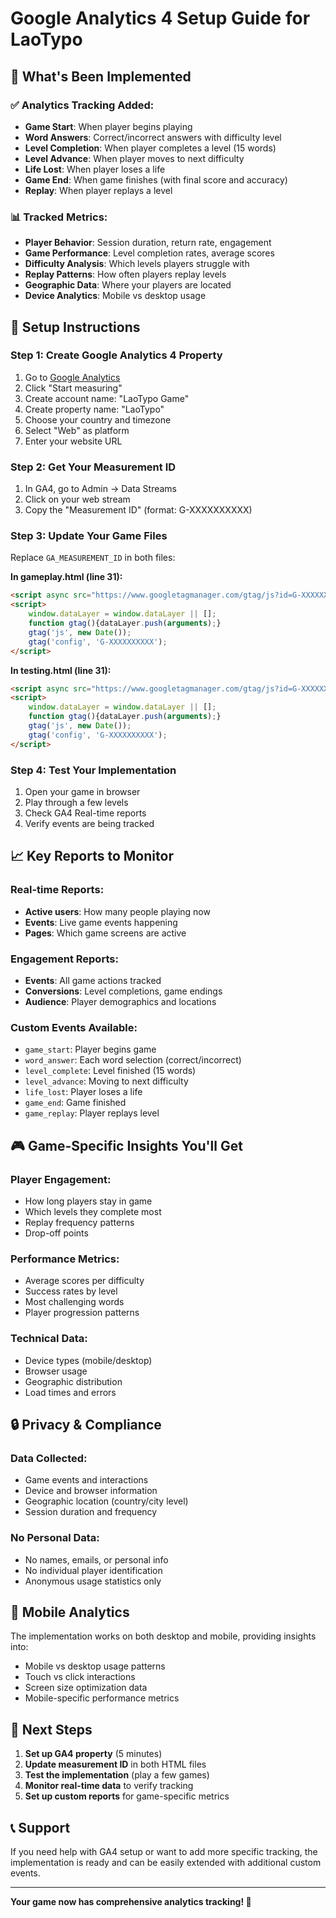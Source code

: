 # Google Analytics 4 Setup Guide for LaoTypo

## 🎯 What's Been Implemented

### ✅ Analytics Tracking Added:
- **Game Start**: When player begins playing
- **Word Answers**: Correct/incorrect answers with difficulty level
- **Level Completion**: When player completes a level (15 words)
- **Level Advance**: When player moves to next difficulty
- **Life Lost**: When player loses a life
- **Game End**: When game finishes (with final score and accuracy)
- **Replay**: When player replays a level

### 📊 Tracked Metrics:
- **Player Behavior**: Session duration, return rate, engagement
- **Game Performance**: Level completion rates, average scores
- **Difficulty Analysis**: Which levels players struggle with
- **Replay Patterns**: How often players replay levels
- **Geographic Data**: Where your players are located
- **Device Analytics**: Mobile vs desktop usage

## 🔧 Setup Instructions

### Step 1: Create Google Analytics 4 Property
1. Go to [Google Analytics](https://analytics.google.com/)
2. Click "Start measuring"
3. Create account name: "LaoTypo Game"
4. Create property name: "LaoTypo"
5. Choose your country and timezone
6. Select "Web" as platform
7. Enter your website URL

### Step 2: Get Your Measurement ID
1. In GA4, go to Admin → Data Streams
2. Click on your web stream
3. Copy the "Measurement ID" (format: G-XXXXXXXXXX)

### Step 3: Update Your Game Files
Replace `GA_MEASUREMENT_ID` in both files:

**In gameplay.html (line 31):**
```html
<script async src="https://www.googletagmanager.com/gtag/js?id=G-XXXXXXXXXX"></script>
<script>
    window.dataLayer = window.dataLayer || [];
    function gtag(){dataLayer.push(arguments);}
    gtag('js', new Date());
    gtag('config', 'G-XXXXXXXXXX');
</script>
```

**In testing.html (line 31):**
```html
<script async src="https://www.googletagmanager.com/gtag/js?id=G-XXXXXXXXXX"></script>
<script>
    window.dataLayer = window.dataLayer || [];
    function gtag(){dataLayer.push(arguments);}
    gtag('js', new Date());
    gtag('config', 'G-XXXXXXXXXX');
</script>
```

### Step 4: Test Your Implementation
1. Open your game in browser
2. Play through a few levels
3. Check GA4 Real-time reports
4. Verify events are being tracked

## 📈 Key Reports to Monitor

### Real-time Reports:
- **Active users**: How many people playing now
- **Events**: Live game events happening
- **Pages**: Which game screens are active

### Engagement Reports:
- **Events**: All game actions tracked
- **Conversions**: Level completions, game endings
- **Audience**: Player demographics and locations

### Custom Events Available:
- `game_start`: Player begins game
- `word_answer`: Each word selection (correct/incorrect)
- `level_complete`: Level finished (15 words)
- `level_advance`: Moving to next difficulty
- `life_lost`: Player loses a life
- `game_end`: Game finished
- `game_replay`: Player replays level

## 🎮 Game-Specific Insights You'll Get

### Player Engagement:
- How long players stay in game
- Which levels they complete most
- Replay frequency patterns
- Drop-off points

### Performance Metrics:
- Average scores per difficulty
- Success rates by level
- Most challenging words
- Player progression patterns

### Technical Data:
- Device types (mobile/desktop)
- Browser usage
- Geographic distribution
- Load times and errors

## 🔒 Privacy & Compliance

### Data Collected:
- Game events and interactions
- Device and browser information
- Geographic location (country/city level)
- Session duration and frequency

### No Personal Data:
- No names, emails, or personal info
- No individual player identification
- Anonymous usage statistics only

## 📱 Mobile Analytics

The implementation works on both desktop and mobile, providing insights into:
- Mobile vs desktop usage patterns
- Touch vs click interactions
- Screen size optimization data
- Mobile-specific performance metrics

## 🚀 Next Steps

1. **Set up GA4 property** (5 minutes)
2. **Update measurement ID** in both HTML files
3. **Test the implementation** (play a few games)
4. **Monitor real-time data** to verify tracking
5. **Set up custom reports** for game-specific metrics

## 📞 Support

If you need help with GA4 setup or want to add more specific tracking, the implementation is ready and can be easily extended with additional custom events.

---

**Your game now has comprehensive analytics tracking! 🎉**